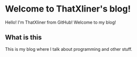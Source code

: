 # Welcome to ThatXliner's blog!

Hello! I'm ThatXliner from GitHub! Welcome to my blog!

## What is this

This is my blog where I talk about programming and other stuff.
